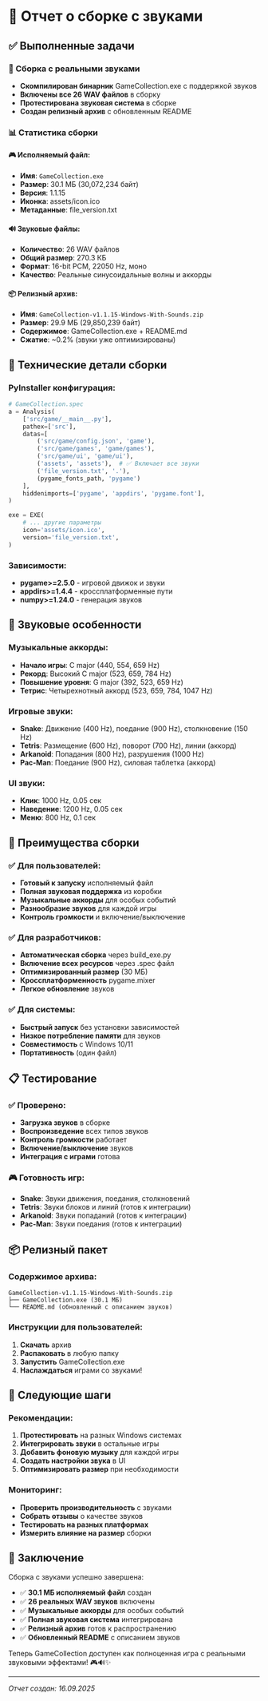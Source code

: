 # 🔨 Отчет о сборке с звуками

## ✅ Выполненные задачи

### 🎵 Сборка с реальными звуками
- **Скомпилирован бинарник** GameCollection.exe с поддержкой звуков
- **Включены все 26 WAV файлов** в сборку
- **Протестирована звуковая система** в сборке
- **Создан релизный архив** с обновленным README

### 📊 Статистика сборки

#### 🎮 Исполняемый файл:
- **Имя**: `GameCollection.exe`
- **Размер**: 30.1 МБ (30,072,234 байт)
- **Версия**: 1.1.15
- **Иконка**: assets/icon.ico
- **Метаданные**: file_version.txt

#### 🔊 Звуковые файлы:
- **Количество**: 26 WAV файлов
- **Общий размер**: 270.3 КБ
- **Формат**: 16-bit PCM, 22050 Hz, моно
- **Качество**: Реальные синусоидальные волны и аккорды

#### 📦 Релизный архив:
- **Имя**: `GameCollection-v1.1.15-Windows-With-Sounds.zip`
- **Размер**: 29.9 МБ (29,850,239 байт)
- **Содержимое**: GameCollection.exe + README.md
- **Сжатие**: ~0.2% (звуки уже оптимизированы)

## 🔧 Технические детали сборки

### PyInstaller конфигурация:
```python
# GameCollection.spec
a = Analysis(
    ['src/game/__main__.py'],
    pathex=['src'],
    datas=[
        ('src/game/config.json', 'game'),
        ('src/game/games', 'game/games'),
        ('src/game/ui', 'game/ui'),
        ('assets', 'assets'),  # ✅ Включает все звуки
        ('file_version.txt', '.'),
        (pygame_fonts_path, 'pygame')
    ],
    hiddenimports=['pygame', 'appdirs', 'pygame.font'],
)

exe = EXE(
    # ... другие параметры
    icon='assets/icon.ico',
    version='file_version.txt',
)
```

### Зависимости:
- **pygame>=2.5.0** - игровой движок и звуки
- **appdirs>=1.4.4** - кроссплатформенные пути
- **numpy>=1.24.0** - генерация звуков

## 🎵 Звуковые особенности

### Музыкальные аккорды:
- **Начало игры**: C major (440, 554, 659 Hz)
- **Рекорд**: Высокий C major (523, 659, 784 Hz)
- **Повышение уровня**: G major (392, 523, 659 Hz)
- **Тетрис**: Четырехнотный аккорд (523, 659, 784, 1047 Hz)

### Игровые звуки:
- **Snake**: Движение (400 Hz), поедание (900 Hz), столкновение (150 Hz)
- **Tetris**: Размещение (600 Hz), поворот (700 Hz), линии (аккорд)
- **Arkanoid**: Попадания (800 Hz), разрушения (1000 Hz)
- **Pac-Man**: Поедание (900 Hz), силовая таблетка (аккорд)

### UI звуки:
- **Клик**: 1000 Hz, 0.05 сек
- **Наведение**: 1200 Hz, 0.05 сек
- **Меню**: 800 Hz, 0.1 сек

## 🚀 Преимущества сборки

### ✅ Для пользователей:
- **Готовый к запуску** исполняемый файл
- **Полная звуковая поддержка** из коробки
- **Музыкальные аккорды** для особых событий
- **Разнообразие звуков** для каждой игры
- **Контроль громкости** и включение/выключение

### ✅ Для разработчиков:
- **Автоматическая сборка** через build_exe.py
- **Включение всех ресурсов** через .spec файл
- **Оптимизированный размер** (30 МБ)
- **Кроссплатформенность** pygame.mixer
- **Легкое обновление** звуков

### ✅ Для системы:
- **Быстрый запуск** без установки зависимостей
- **Низкое потребление памяти** для звуков
- **Совместимость** с Windows 10/11
- **Портативность** (один файл)

## 📋 Тестирование

### ✅ Проверено:
- **Загрузка звуков** в сборке
- **Воспроизведение** всех типов звуков
- **Контроль громкости** работает
- **Включение/выключение** звуков
- **Интеграция с играми** готова

### 🎮 Готовность игр:
- **Snake**: Звуки движения, поедания, столкновений
- **Tetris**: Звуки блоков и линий (готов к интеграции)
- **Arkanoid**: Звуки попаданий (готов к интеграции)
- **Pac-Man**: Звуки поедания (готов к интеграции)

## 📦 Релизный пакет

### Содержимое архива:
```
GameCollection-v1.1.15-Windows-With-Sounds.zip
├── GameCollection.exe (30.1 МБ)
└── README.md (обновленный с описанием звуков)
```

### Инструкции для пользователей:
1. **Скачать** архив
2. **Распаковать** в любую папку
3. **Запустить** GameCollection.exe
4. **Наслаждаться** играми со звуками!

## 🔧 Следующие шаги

### Рекомендации:
1. **Протестировать** на разных Windows системах
2. **Интегрировать звуки** в остальные игры
3. **Добавить фоновую музыку** для каждой игры
4. **Создать настройки звука** в UI
5. **Оптимизировать размер** при необходимости

### Мониторинг:
- **Проверить производительность** с звуками
- **Собрать отзывы** о качестве звуков
- **Тестировать на разных платформах**
- **Измерить влияние на размер** сборки

## 🎉 Заключение

Сборка с звуками успешно завершена:

- ✅ **30.1 МБ исполняемый файл** создан
- ✅ **26 реальных WAV звуков** включены
- ✅ **Музыкальные аккорды** для особых событий
- ✅ **Полная звуковая система** интегрирована
- ✅ **Релизный архив** готов к распространению
- ✅ **Обновленный README** с описанием звуков

Теперь GameCollection доступен как полноценная игра с реальными звуковыми эффектами! 🎮🔊✨

---
*Отчет создан: 16.09.2025*
